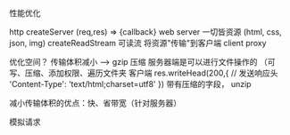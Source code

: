 性能优化

http createServer (req,res) => {callback}
web server 一切皆资源 (html, css, json, img)  createReadStream  可读流
将资源"传输"到客户端 client proxy

优化空间？
传输体积减小 --> gzip 压缩
服务器端是可以进行文件操作的 （可写、压缩、添加权限、遍历文件夹
客户端
res.writeHead(200,{
    // 发送响应头
    'Content-Type': 'text/html;charset=utf8'
})
带有压缩的字段， unzip

减小传输体积的优点：快、省带宽（针对服务器）



模拟请求


